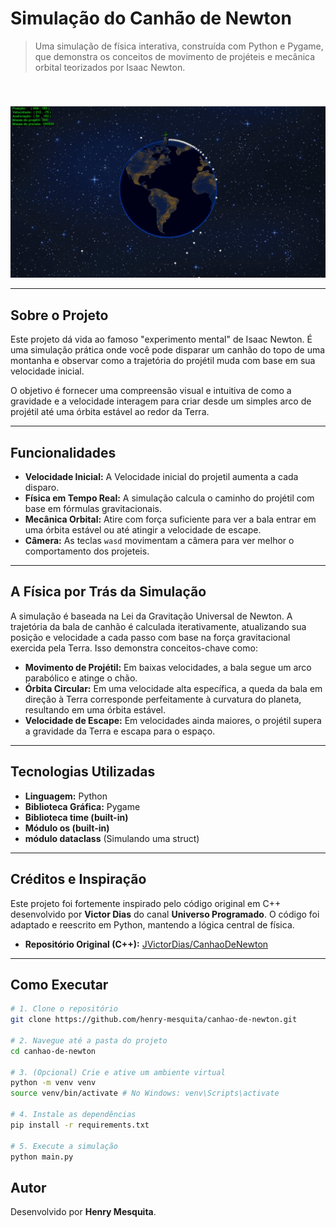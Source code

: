 # Simulação do Canhão de Newton

> Uma simulação de física interativa, construída com Python e Pygame, que demonstra os conceitos de movimento de projéteis e mecânica orbital teorizados por Isaac Newton.

<br>

![GIF da Simulação do Canhão de Newton](viz/canhao_newton_video.gif) 

---

## Sobre o Projeto

Este projeto dá vida ao famoso "experimento mental" de Isaac Newton. É uma simulação prática onde você pode disparar um canhão do topo de uma montanha e observar como a trajetória do projétil muda com base em sua velocidade inicial.

O objetivo é fornecer uma compreensão visual e intuitiva de como a gravidade e a velocidade interagem para criar desde um simples arco de projétil até uma órbita estável ao redor da Terra.

---

## Funcionalidades

- **Velocidade Inicial:** A Velocidade inicial do projetil aumenta a cada disparo.
- **Física em Tempo Real:** A simulação calcula o caminho do projétil com base em fórmulas gravitacionais.
- **Mecânica Orbital:** Atire com força suficiente para ver a bala entrar em uma órbita estável ou até atingir a velocidade de escape.
- **Câmera:** As teclas `wasd` movimentam a câmera para ver melhor o comportamento dos projeteis.

---

## A Física por Trás da Simulação

A simulação é baseada na Lei da Gravitação Universal de Newton. A trajetória da bala de canhão é calculada iterativamente, atualizando sua posição e velocidade a cada passo com base na força gravitacional exercida pela Terra. Isso demonstra conceitos-chave como:

- **Movimento de Projétil:** Em baixas velocidades, a bala segue um arco parabólico e atinge o chão.
- **Órbita Circular:** Em uma velocidade alta específica, a queda da bala em direção à Terra corresponde perfeitamente à curvatura do planeta, resultando em uma órbita estável.
- **Velocidade de Escape:** Em velocidades ainda maiores, o projétil supera a gravidade da Terra e escapa para o espaço.

---

## Tecnologias Utilizadas

- **Linguagem:** Python
- **Biblioteca Gráfica:** Pygame
- **Biblioteca time (built-in)**
- **Módulo os (built-in)**
- **módulo dataclass** (Simulando uma struct)

---

## Créditos e Inspiração

Este projeto foi fortemente inspirado pelo código original em C++ desenvolvido por **Victor Dias** do canal **Universo Programado**. O código foi adaptado e reescrito em Python, mantendo a lógica central de física. 

- **Repositório Original (C++):** [JVictorDias/CanhaoDeNewton](https://github.com/JVictorDias/CanhaoDeNewton)

---

## Como Executar

```bash
# 1. Clone o repositório
git clone https://github.com/henry-mesquita/canhao-de-newton.git

# 2. Navegue até a pasta do projeto
cd canhao-de-newton

# 3. (Opcional) Crie e ative um ambiente virtual
python -m venv venv
source venv/bin/activate # No Windows: venv\Scripts\activate

# 4. Instale as dependências
pip install -r requirements.txt

# 5. Execute a simulação
python main.py
```

## Autor

Desenvolvido por **Henry Mesquita**.
